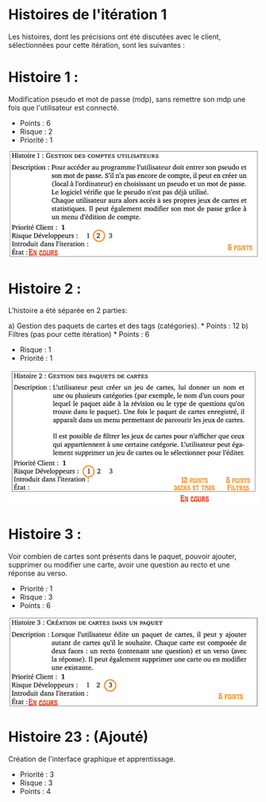 Histoires de l'itération 1
=========================

Les histoires, dont les précisions ont été discutées avec le client, sélectionnées pour cette itération, sont les suivantes : 

# Histoire 1 :

Modification pseudo et mot de passe (mdp), sans remettre son mdp une fois que l'utilisateur est connecté.

* Points : 6
* Risque : 2 
* Priorité : 1
    
![](images/Histoire_1.png)

# Histoire 2 :

L'histoire a été séparée en 2 parties:

a) Gestion des paquets de cartes et des tags (catégories).
	* Points : 12
b) Filtres (pas pour cette itération)
	* Points : 6
* Risque : 1 
* Priorité : 1

![](images/Histoire_2.png)

# Histoire 3 :

Voir combien de cartes sont présents dans le paquet, pouvoir ajouter, supprimer ou modifier une carte, avoir une question au recto et une réponse au verso. 

* Priorité : 1
* Risque : 3
* Points : 6

![](images/Histoire_3.png)

# Histoire 23 : (Ajouté)

Création de l'interface graphique et apprentissage.

* Priorité : 3
* Risque : 3
* Points : 4
